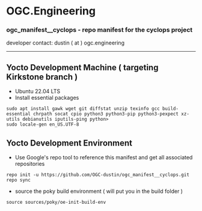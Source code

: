 # OGC.Engineering
### ogc_manifest__cyclops - repo manifest for the cyclops project
developer contact: dustin ( at ) ogc.engineering

---

## Yocto Development Machine ( targeting Kirkstone branch )
* Ubuntu 22.04 LTS
* Install essential packages
```
sudo apt install gawk wget git diffstat unzip texinfo gcc build-essential chrpath socat cpio python3 python3-pip python3-pexpect xz-utils debianutils iputils-ping python>
sudo locale-gen en_US.UTF-8
```

## Yocto Development Environment
* Use Google's repo tool to reference this manifest and get all associated repositories
````
repo init -u https://github.com/OGC-dustin/ogc_manifest__cyclops.git
repo sync
````
* source the poky build environment ( will put you in the build folder )
```
source sources/poky/oe-init-build-env
```



## 
